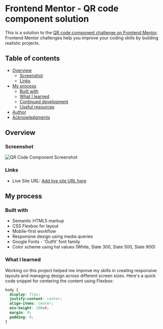 # Frontend Mentor - QR code component solution

This is a solution to the [QR code component challenge on Frontend Mentor](https://www.frontendmentor.io/challenges/qr-code-component-iux_sIO_H). Frontend Mentor challenges help you improve your coding skills by building realistic projects.

## Table of contents

- [Overview](#overview)
  - [Screenshot](#screenshot)
  - [Links](#links)
- [My process](#my-process)
  - [Built with](#built-with)
  - [What I learned](#what-i-learned)
  - [Continued development](#continued-development)
  - [Useful resources](#useful-resources)
- [Author](#author)
- [Acknowledgments](#acknowledgments)

## Overview

### Screenshot

![QR Code Component Screenshot](./screenshot.jpg)

### Links

- Live Site URL: [Add live site URL here](https://your-live-site-url.com)

## My process

### Built with

- Semantic HTML5 markup
- CSS Flexbox for layout
- Mobile-first workflow
- Responsive design using media queries
- Google Fonts - 'Outfit' font family
- Color scheme using hsl values (White, Slate 300, Slate 500, Slate 900)

### What I learned

Working on this project helped me improve my skills in creating responsive layouts and managing design across different screen sizes. Here's a quick code snippet for centering the content using Flexbox:

```css
body {
  display: flex;
  justify-content: center;
  align-items: center;
  min-height: 100vh;
  margin: 0;
  padding: 0;
}
